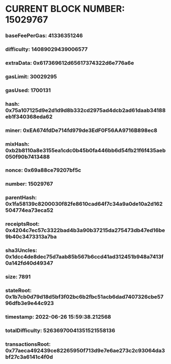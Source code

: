 # CURRENT BLOCK NUMBER: 15029767

### baseFeePerGas: 41336351246
### difficulty: 14089029439006577
### extraData: 0x617369612d65617374322d6e776a6e
### gasLimit: 30029295
### gasUsed: 1700131
### hash: 0x75a107125d9e2d1d9d8b332cd2975ad4dcb2ad61daab34188eb1f340368eda62
### miner: 0xEA674fdDe714fd979de3EdF0F56AA9716B898ec8
### mixHash: 0xb2b8110a8e3155ea1cdc0b45b0fa446bb6d54fb21f6f435aeb050f90b7413488
### nonce: 0x69a88ce79207bf5c
### number: 15029767
### parentHash: 0x1fa58139c8200030f82fe8610cad64f7c34a9a0de10a2d162504774ea73eca52
### receiptsRoot: 0x4204c7ec57c3322bad4b3a90b37215da275473db47ed16be9b40c3473313a7ba
### sha3Uncles: 0x1dcc4de8dec75d7aab85b567b6ccd41ad312451b948a7413f0a142fd40d49347
### size: 7891
### stateRoot: 0x1b7cb0d79d18d5bf3f02bc6b2fbc51acb6dad7407326cbe5796dfb3e9e44c923
### timestamp: 2022-06-26 15:59:38.212568
### totalDifficulty: 52636970041351521558136
### transactionsRoot: 0x77aeca492439ce82265950f713d9e7e6ae273c2c93064da3bf27c3a6141c4f0d
